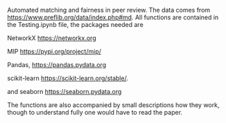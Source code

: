 Automated matching and fairness in peer review.
The data comes from https://www.preflib.org/data/index.php#md.
All functions are contained in the Testing.ipynb file, the packages needed are 

NetworkX https://networkx.org

MIP https://pypi.org/project/mip/

Pandas, https://pandas.pydata.org 

scikit-learn https://scikit-learn.org/stable/.

and seaborn https://seaborn.pydata.org

The functions are also accompanied by small descriptions how they work, though to understand fully one would have to read the paper.
